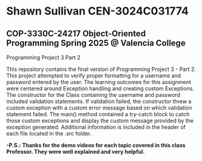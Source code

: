 # Shawn Sullivan CEN-3024C031774

## COP-3330C-24217 Object-Oriented Programming Spring 2025 @ Valencia College
Programming Project 3 Part 2

This repository contains the final version of Programming Project 3 - Part 2. This project attempted to verify proper formatting for a username and password entered by the user. The learning outcomes for this assignment were centered around Exception handling and creating custom Exceptions. The constructor for the Class containing the username and password included validation statements. If validation failed, the constructor threw a custom exception with a custom error message based on which validation statement failed. The main() method contained a try-catch block to catch those custom exceptions and display the custom message provided by the exception generated. Additional information is included in the header of each file located in the .src folder. 

**-P.S.: Thanks for the demo videos for each topic covered in this class Professor.  They were well explained and very helpful.**
